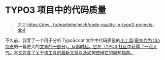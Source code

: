 # TYPO3 项目中的代码质量

> 原文:[https://dev . to/martinhelmich/code-quality-in-typo3-projects-db4](https://dev.to/martinhelmich/code-quality-in-typo3-projects-db4)

不久前，我写了一个用于分析 TypoScript 文件中代码质量的[小工具(最初作为 t3n 杂志](https://github.com/martin-helmich/typo3-typoscript-lint)的一篇更大的[文章的一部分)，从那时起，它在 TYPO3 社区中获得了一点人气。本文包含了关于该工具的最新文章以及如何使用它的简短指南。](https://t3n.de/magazin/continuous-integration-typo3-236672/)
